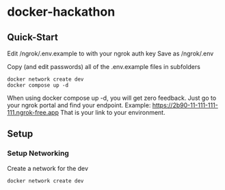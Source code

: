 # docker-hackathon


## Quick-Start

Edit /ngrok/.env.example to with your ngrok auth key
Save as /ngrok/.env

Copy (and edit passwords) all of the .env.example files in subfolders

```
docker network create dev
docker compose up -d
```

When using docker compose up -d, you will get zero feedback.  Just go to your ngrok portal and find your endpoint.  Example: https://2b90-11-111-111-111.ngrok-free.app
That is your link to your environment.

## Setup

### Setup Networking

Create a network for the dev
```
docker network create dev
```

